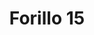 ---
title: 'Forillo 15'
description: ''
credit: 'Place Holder'
style: ''
project: 'Forillo'
type: 'photo'
pathToImage: '/gallery/forillo/forillo-15.jpg'
alt: 'Forillo 15'
width: 2160
height: 3237
...